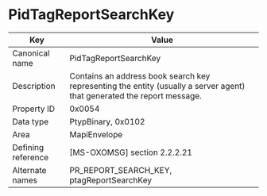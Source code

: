 # PidTagReportSearchKey

| Key | Value |
|---|---|
| Canonical name | PidTagReportSearchKey |
| Description | Contains an address book search key representing the entity (usually a server agent) that generated the report message. |
| Property ID | 0x0054 |
| Data type | PtypBinary, 0x0102 |
| Area | MapiEnvelope |
| Defining reference | [MS-OXOMSG] section 2.2.2.21 |
| Alternate names | PR_REPORT_SEARCH_KEY, ptagReportSearchKey |
